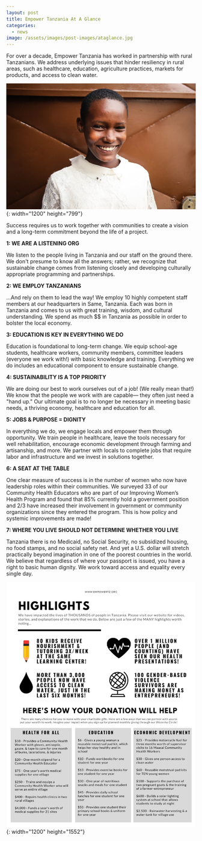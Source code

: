 ```yaml
---
layout: post
title: Empower Tanzania At A Glance
categories:
  - news
image: /assets/images/post-images/ataglance.jpg
---
```


For over a decade, Empower Tanzania has worked in partnership with rural Tanzanians. We address underlying issues that hinder resiliency in rural areas, such as healthcare, education, agriculture practices, markets for products, and access to clean water.

![](/uploads/learningcenter2-32.jpg){: width="1200" height="799"}

Success requires us to work together with communities to create a vision and a long-term commitment beyond the life of a project.

**1: WE ARE A LISTENING ORG**

We listen to the people living in Tanzania and our staff on the ground there. We don't presume to know all the answers; rather, we recognize that sustainable change comes from listening closely and developing culturally appropriate programming and partnerships.&nbsp;

**2: WE EMPLOY TANZANIANS**

...And rely on them to lead the way\! We employ 10 highly competent staff members at our headquarters in Same, Tanzania. Each was born in Tanzania and comes to us with great training, wisdom, and cultural understanding. We spend as much $$ in Tanzania as possible in order to bolster the local economy.

**3: EDUCATION IS KEY IN EVERYTHING WE DO**

Education is foundational to long-term change. We equip school-age students, healthcare workers, community members, committee leaders (everyone we work with\!) with basic knowledge and training. Everything we do includes an educational component to ensure sustainable change.

**4: SUSTAINABILITY IS A TOP PRIORITY**

We are doing our best to work ourselves out of a job\! (We really mean that\!) We know that the people we work with are capable— they often just need a "hand up." Our ultimate goal is to no longer be necessary in meeting basic needs, a thriving economy, healthcare and education for all.

**5: JOBS & PURPOSE = DIGNITY&nbsp;**

In everything we do, we engage locals and empower them through opportunity. We train people in healthcare, leave the tools necessary for well rehabilitation, encourage economic development through farming and artisanship, and more. We partner with locals to complete jobs that require labor and infrastructure and we invest in solutions together.

**6: A SEAT AT THE TABLE**

One clear measure of success is in the number of women who now have leadership roles within their communities. We surveyed 33 of our Community Health Educators who are part of our Improving Women’s Health Program and found that 85% currently hold a government position and 2/3 have increased their involvement in government or community organizations since they entered the program. This is how policy and systemic improvements are made\!

**7: WHERE YOU LIVE SHOULD NOT DETERMINE WHETHER YOU LIVE**

Tanzania there is no Medicaid, no Social Security, no subsidized housing, no food stamps, and no social safety net. And yet a U.S. dollar will stretch practically beyond imagination in one of the poorest countries in the world. We believe that regardless of where your passport is issued, you have a right to basic human dignity. We work toward access and equality every single day.

![](/uploads/ataglance1.jpg){: width="1200" height="1552"}